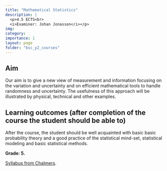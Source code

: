 ```yaml
---
title: "Mathematical Statistics"
description: |
  <p>4.5 ECTS<br>
  <i>Examiner: Johan Jonasson</i></p>
img:
category:
importance: 1
layout: page
folder: "bsc_y2_courses"
---
```


## Aim

Our aim is to give a new view of measurement and information focusing on the variation and uncertainty and on efficient mathematical tools to handle randomness and uncertainty. The usefulness of this approach will be illustrated by physical, technical and other examples.

## Learning outcomes (after completion of the course the student should be able to)

After the course, the student should be well acquainted with basic basic probability theory and a good practice of the statistical mind-set, statistical modeling and basic statistical methods.

**Grade: 5.**

[Syllabus from Chalmers](https://www.chalmers.se/en/education/your-studies/find-course-and-programme-syllabi/course-syllabus/TMA321/?acYear=2021%2F2022).
